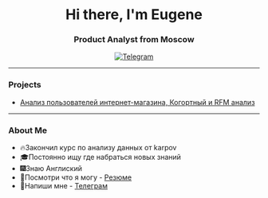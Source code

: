 
<div id="header" align="center">
	<h1>Hi there, I'm Eugene</h1>
	<h3>Product Analyst from Moscow</h3>
</div>
<div id="social" align="center">
<a href="https://t.me/Eugene_eight" aligh="center">
	<img src="https://img.shields.io/badge/telegram-blue?style=for-the-badge&logo=telegram&logoColor=white" alt="Telegram"/>
</a>
</div>

***

### Projects
- [Анализ пользователей интернет-магазина, Когортный и RFM анализ](https://github.com/eugeneeight/eugeneeight/blob/23f4018a01a25de4396c777800b80e9e6ee3c931/e-com%20work.ipynb)

***
### About Me
- :fire:Закончил курс по анализу данных от karpov
- :mortar_board:Постоянно ищу где набраться новых знаний
- :fireworks:Знаю Англиский 
- :page_facing_up:Посмотри что я могу - [Резюме](https://hh.ru/resume/70557117ff0b991b010039ed1f323048417950)
- :iphone:Напиши мне - [Телеграм](https://t.me/Eugene_eight)
